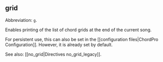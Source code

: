 ## grid

Abbreviation: `g`.

Enables printing of the list of chord grids at the end of the current song.

For persistent use, this can also be set in the [[configuration files|ChordPro Configuration]]. However, it is already set by default.

See also: [[no_grid|Directives no_grid_legacy]].